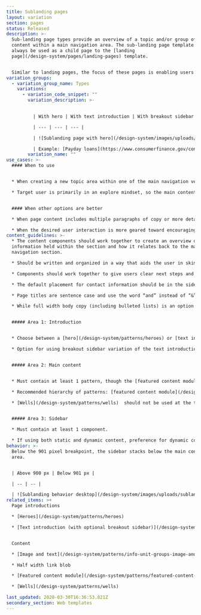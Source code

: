 ```yaml
---
title: Sublanding pages
layout: variation
section: pages
status: Released
description: >-
  Sub-landing page types provide an overview of a topic and/or group of related
  content within a main navigation area. The sub-landing page template should
  always be used as a child page to the [landing
  page](/design-system/pages/landing-pages) template.


  Similar to landing pages, the focus of these pages is enabling users to quickly understand a topic area and select the specific information that meets their need. Unlike the landing page, this template allows for lengthier content components to allow for further explanation of a topic if needed.
variation_groups:
  - variation_group_name: Types
    variations:
      - variation_code_snippet: ""
        variation_description: >-
          

          | With hero | With text introduction | With breakout sidebar |

          | --- | --- | --- |

          | ![Sublanding page with hero](/design-system/images/uploads/sublanding_examplea.jpg) | ![Sublanding page with text introduction](/design-system/images/uploads/sublanding_examplec.jpg) | ![Sublanding page with breakout sidebar](/design-system/images/uploads/sublanding_exampleb.jpg) |

          | Example: [Payday loans](https://www.consumerfinance.gov/consumer-tools/payday-loans/) | Example: [Financial education for adults](https://www.consumerfinance.gov/practitioner-resources/adult-financial-education/) | Example: [Rulemaking](https://www.consumerfinance.gov/policy-compliance/rulemaking/)
        variation_name: ""
use_cases: >-
  #### When to use


  * When creating a new topic area within one of the main navigation verticals.

  * Target user is primarily in an explore mindset, so the main content of this page should be focused on introducing them to the topic and directing them to the specific content that will meet their needs.


  #### When other options are better

  * When page content includes multiple paragraphs of copy or more detailed definitions or explanations.

  * When the desired user interaction is more geared toward encouraging users to sit down and read something or engage deeply with an interactive tool.
content_guidelines: >-
  * The content components should work together to create an overview of the
  information held within the section and how it relates back to the main
  navigation section.

  * Should be written and organized in a way that aids the user in skimming and quickly navigating to lower-level pages where they’ll find the information they need.

  * Components should work together to give users clear next steps and calls to actions; give them the opportunity to decide quickly what content is relevant to them and where they should go next.

  * The default placement for contact information should be in the sidebar. Only use the main content area when contact information is of extra significance or directly ties into the main objective of the page.

  * Page titles are sentence case and use the word “and” instead of “&”. (Note that navigation labels follows a different style.)

  * While full width body copy (including bulleted lists) is an option in this template, it should be used sparingly.


  ##### Area 1: Introduction


  * Choose between a [hero](/design-system/patterns/heroes) or [text introduction](/design-system/patterns/text-introductions) for this area.

  * Option for using breakout sidebar variation of the text introduction.


  ##### Area 2: Main content


  * Must contain at least 1 pattern, though the [featured content module](/design-system/patterns/featured-content-module) or [well](/design-system/patterns/wells) should not stand on their own.

  * Recommended hierarchy of patterns: [featured content module](/design-system/patterns/featured-content-module), [info unit groups](/design-system/patterns/info-unit-groups-image-and-text), [wells](/design-system/patterns/wells), and full width body copy.

  * [Wells](/design-system/patterns/wells)  should not be used at the top of this area if the hero is used to introduce the page.


  ##### Area 3: Sidebar

  * Must contain at least 1 component.

  * If using both static and dynamic content, preference for dynamic content to appear above static content.
behavior: >-
  Below the 901 pixel breakpoint, the sidebar stacks below the main content
  area.


  | Above 900 px | Below 901 px |

  | -- | -- |

  | ![Sublanding behavior desktop](/design-system/images/uploads/sublanding_behavior_desktop.jpg) | ![Sublanding behavior mobile](/design-system/images/uploads/sublanding_behavior_mobile.jpg) |
related_items: >+
  Page introductions

  * [Heroes](/design-system/patterns/heroes)

  * [Text introduction (with optional breakout sidebar)](/design-system/patterns/text-introductions) 


  Content

  * [Image and text](/design-system/patterns/info-unit-groups-image-and-text)

  * Half width link blob

  * [Featured content module](/design-system/patterns/featured-content-module)

  * [Wells](/design-system/patterns/wells)

last_updated: 2020-03-30T16:36:53.821Z
secondary_section: Web templates
---
```

